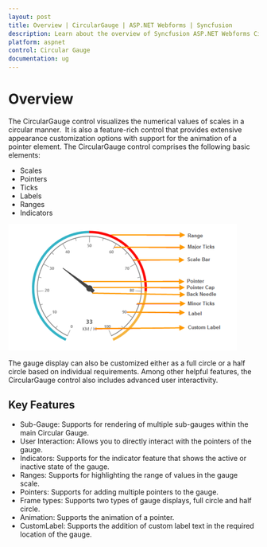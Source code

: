 ```yaml
---
layout: post
title: Overview | CircularGauge | ASP.NET Webforms | Syncfusion
description: Learn about the overview of Syncfusion ASP.NET Webforms CircularGauge control and more details.
platform: aspnet
control: Circular Gauge
documentation: ug
---
```


# Overview

The CircularGauge control visualizes the numerical values of scales in a circular manner.  It is also a feature-rich control that provides extensive appearance customization options with support for the animation of a pointer element. The CircularGauge control comprises the following basic elements:

* Scales
* Pointers
* Ticks
* Labels
* Ranges
* Indicators

 ![ASPNET CircularGauge Overview image1](Overview_images/Overview_img1.png)


The gauge display can also be customized either as a full circle or a half circle based on individual requirements. Among other helpful features, the CircularGauge control also includes advanced user interactivity.

## Key Features

* Sub-Gauge: Supports for rendering of multiple sub-gauges within the main Circular Gauge.
* User Interaction: Allows you to directly interact with the pointers of the gauge.
* Indicators: Supports for the indicator feature that shows the active or inactive state of the gauge.
* Ranges: Supports for highlighting the range of values in the gauge scale.
* Pointers: Supports for adding multiple pointers to the gauge.
* Frame types: Supports two types of gauge displays, full circle and half circle.
* Animation: Supports the animation of a pointer.
* CustomLabel: Supports the addition of custom label text in the required location of the gauge.
